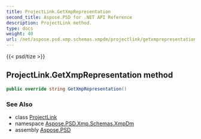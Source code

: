 ```yaml
---
title: ProjectLink.GetXmpRepresentation
second_title: Aspose.PSD for .NET API Reference
description: ProjectLink method. 
type: docs
weight: 40
url: /net/aspose.psd.xmp.schemas.xmpdm/projectlink/getxmprepresentation/
---
```

{{< psd/tize >}}
## ProjectLink.GetXmpRepresentation method

```csharp
public override string GetXmpRepresentation()
```

### See Also

* class [ProjectLink](../)
* namespace [Aspose.PSD.Xmp.Schemas.XmpDm](../../projectlink/)
* assembly [Aspose.PSD](../../../)


